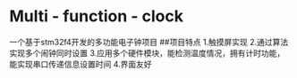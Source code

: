 #  Multi - function - clock
一个基于stm32f4开发的多功能电子钟项目
##项目特点
1.触摸屏实现
2.通过算法实现多个闹钟同时设置
3.应用多个硬件模块，能检测温度情况，拥有计时功能，能实现串口传递信息设置时间
4.界面友好
